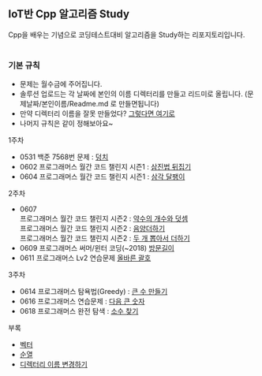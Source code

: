 ## IoT반 Cpp 알고리즘 Study
Cpp을 배우는 기념으로 코딩테스트대비 알고리즘을 Study하는 리포지토리입니다. <br><br>

### 기본 규칙
- 문제는 월수금에 주어집니다.
- 솔루션 업로드는 각 날짜에 본인의 이름 디렉터리를 만들고 리드미로 올립니다. (문제날짜/본인이름/Readme.md  로 만들면됩니다) 
- 만약 디렉터리 이름을 잘못 만들었다? [그렇다면 여기로](https://github.com/jacksimuse/IoT_Study/tree/main/c%2B%2B/%EB%B6%80%EB%A1%9D/%EB%94%94%EB%A0%89%ED%84%B0%EB%A6%AC%EC%9D%B4%EB%A6%84%EB%B3%80%EA%B2%BD%EB%B2%95)
- 나머지 규칙은 같이 정해보아요~

1주차 <br>
- 0531 백준 7568번 문제 : [덩치](https://www.acmicpc.net/problem/7568)
- 0602 프로그래머스 월간 코드 챌린지 시즌1 : [삼진법 뒤집기](https://programmers.co.kr/learn/courses/30/lessons/68935)
- 0604 프로그래머스 월간 코드 챌린지 시즌1 : [삼각 달팽이](https://programmers.co.kr/learn/courses/30/lessons/68645) <br>

2주차
- 0607 <br>
  프로그래머스 월간 코드 챌린지 시즌2 : [약수의 개수와 덧셈](https://programmers.co.kr/learn/courses/30/lessons/77884) <br>
  프로그래머스 월간 코드 챌린지 시즌2 : [음양더하기](https://programmers.co.kr/learn/courses/30/lessons/76501)         <br>
  프로그래머스 월간 코드 챌린지 시즌2 : [두 개 뽑아서 더하기](https://programmers.co.kr/learn/courses/30/lessons/68644) <br>
- 0609 프로그래머스 써머/윈터 코딩(~2018) [방문길이](https://programmers.co.kr/learn/courses/30/lessons/49994) <br>
- 0611 프로그래머스 Lv2 연습문제 [올바른 괄호](https://programmers.co.kr/learn/courses/30/lessons/12911) <br>

3주차
- 0614 프로그래머스 탐욕법(Greedy) : [큰 수 만들기](https://programmers.co.kr/learn/courses/30/lessons/42883) <br>
- 0616 프로그래머스 연습문제 : [다음 큰 숫자](https://programmers.co.kr/learn/courses/30/lessons/12911) <br>
- 0618 프로그래머스 완전 탐색 : [소수 찾기](https://programmers.co.kr/learn/courses/30/lessons/42839) <br>

부록
- [벡터](https://github.com/jacksimuse/IoT_Study/tree/main/c%2B%2B/%EB%B6%80%EB%A1%9D/%EB%B2%A1%ED%84%B0%EC%A0%95%EB%A6%AC)
- [순열](https://github.com/jacksimuse/IoT_Study/tree/main/c%2B%2B/%EB%B6%80%EB%A1%9D/%EC%88%9C%EC%97%B4%ED%95%A8%EC%88%98)
- [디렉터리 이름 변경하기](https://github.com/jacksimuse/IoT_Study/tree/main/c%2B%2B/%EB%B6%80%EB%A1%9D/%EB%94%94%EB%A0%89%ED%84%B0%EB%A6%AC%EC%9D%B4%EB%A6%84%EB%B3%80%EA%B2%BD%EB%B2%95)
